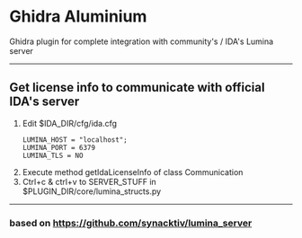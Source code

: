 # Ghidra Aluminium
Ghidra plugin for complete integration with community's / IDA's Lumina server

***
## Get license info to communicate with official IDA's server
1. Edit $IDA_DIR/cfg/ida.cfg
    ```
    LUMINA_HOST = "localhost";
    LUMINA_PORT = 6379
    LUMINA_TLS = NO
    ```
2. Execute method getIdaLicenseInfo of class Communication
3. Ctrl+c & ctrl+v to SERVER_STUFF in $PLUGIN_DIR/core/lumina_structs.py 

***
### based on https://github.com/synacktiv/lumina_server
